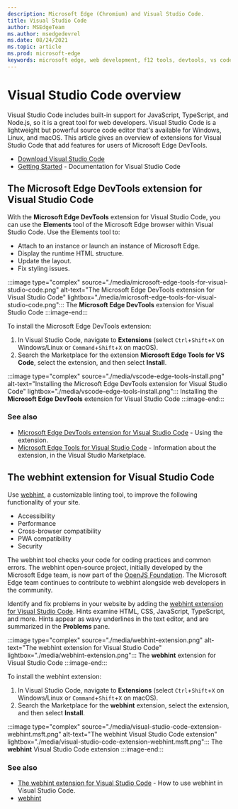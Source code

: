 ```yaml
---
description: Microsoft Edge (Chromium) and Visual Studio Code.
title: Visual Studio Code
author: MSEdgeTeam
ms.author: msedgedevrel
ms.date: 08/24/2021
ms.topic: article
ms.prod: microsoft-edge
keywords: microsoft edge, web development, f12 tools, devtools, vs code, visual studio code, debugger, webhint
---
```

# Visual Studio Code overview

Visual Studio Code includes built-in support for JavaScript, TypeScript, and Node.js, so it is a great tool for web developers.  Visual Studio Code is a lightweight but powerful source code editor that's available for Windows, Linux, and macOS.  This article gives an overview of extensions for Visual Studio Code that add features for users of Microsoft Edge DevTools.

*  [Download Visual Studio Code][VisualstudioCode]
*  [Getting Started][VisualStudioCodeDocs] - Documentation for Visual Studio Code


<!-- ====================================================================== -->
## The Microsoft Edge DevTools extension for Visual Studio Code

With the **Microsoft Edge DevTools** extension for Visual Studio Code, you can use the **Elements** tool of the Microsoft Edge browser within Visual Studio Code.  Use the Elements tool to:
*   Attach to an instance or launch an instance of Microsoft Edge.
*   Display the runtime HTML structure.
*   Update the layout.
*   Fix styling issues.

:::image type="complex" source="./media/microsoft-edge-tools-for-visual-studio-code.png" alt-text="The Microsoft Edge DevTools extension for Visual Studio Code" lightbox="./media/microsoft-edge-tools-for-visual-studio-code.png":::
   The **Microsoft Edge DevTools** extension for Visual Studio Code
:::image-end:::

To install the Microsoft Edge DevTools extension:
1. In Visual Studio Code, navigate to **Extensions** \(select `Ctrl`+`Shift`+`X` on Windows/Linux or `Command`+`Shift`+`X` on macOS\).
1. Search the Marketplace for the extension **Microsoft Edge Tools for VS Code**, select the extension, and then select **Install**.

:::image type="complex" source="./media/vscode-edge-tools-install.png" alt-text="Installing the Microsoft Edge DevTools extension for Visual Studio Code" lightbox="./media/vscode-edge-tools-install.png":::
   Installing the **Microsoft Edge DevTools** extension for Visual Studio Code
:::image-end:::

### See also

*  [Microsoft Edge DevTools extension for Visual Studio Code][VisualStudioCodeMicrosoftEdgeDevtoolsExtension] - Using the extension.
*  [Microsoft Edge Tools for Visual Studio Code][VisualstudioMarketplaceMicrosoftEdgeToolsVisualStudioCode] - Information about the extension, in the Visual Studio Marketplace.


<!-- ====================================================================== -->
## The webhint extension for Visual Studio Code

Use [webhint][WebhintMain], a customizable linting tool, to improve the following functionality of your site.

*   Accessibility
*   Performance
*   Cross-browser compatibility
*   PWA compatibility
*   Security

The webhint tool checks your code for coding practices and common errors.  The webhint open-source project, initially developed by the Microsoft Edge team, is now part of the [OpenJS Foundation][OpenjsFoundation].  The Microsoft Edge team continues to contribute to webhint alongside web developers in the community.

Identify and fix problems in your website by adding the [webhint extension for Visual Studio Code][VisualstudioMarketplaceWebhint].  Hints examine HTML, CSS, JavaScript, TypeScript, and more.  Hints appear as wavy underlines in the text editor, and are summarized in the **Problems** pane.

:::image type="complex" source="./media/webhint-extension.png" alt-text="The webhint extension for Visual Studio Code" lightbox="./media/webhint-extension.png":::
   The **webhint** extension for Visual Studio Code
:::image-end:::

To install the webhint extension:
1. In Visual Studio Code, navigate to **Extensions** \(select `Ctrl`+`Shift`+`X` on Windows/Linux or `Command`+`Shift`+`X` on macOS\).
1. Search the Marketplace for the **webhint** extension, select the extension, and then select **Install**.

:::image type="complex" source="./media/visual-studio-code-extension-webhint.msft.png" alt-text="The webhint Visual Studio Code extension" lightbox="./media/visual-studio-code-extension-webhint.msft.png":::
   The **webhint** Visual Studio Code extension
:::image-end:::

### See also

*  [The webhint extension for Visual Studio Code][VisualStudioCodeWebhint] - How to use webhint in Visual Studio Code.
*  [webhint][WebhintMain]


<!-- ====================================================================== -->
<!--links -->
[VisualStudioCodeMicrosoftEdgeDevtoolsExtension]: ./microsoft-edge-devtools-extension.md "Microsoft Edge DevTools for Visual Studio Code extension | Microsoft Docs"
[VisualStudioCodeWebhint]: ./webhint.md "The webhint extension for Visual Studio Code | Microsoft Docs"
<!-- external links -->
[VisualstudioCode]: https://code.visualstudio.com "Visual Studio Code"
[VisualStudioCodeDocs]: https://code.visualstudio.com/Docs "Documentation | Visual Studio Code"

[VisualstudioMarketplaceMicrosoftEdgeToolsVisualStudioCode]: https://marketplace.visualstudio.com/items?itemName=ms-edgedevtools.vscode-edge-devtools "Microsoft Edge Tools for Visual Studio Code | Visual Studio Marketplace"

[VisualstudioMarketplaceWebhint]: https://marketplace.visualstudio.com/items?itemName=webhint.vscode-webhint "webhint | Visual Studio Marketplace"

[OpenjsFoundation]: https://openjsf.org "OpenJS Foundation"

[WebhintMain]: https://webhint.io "webhint"
